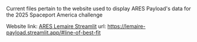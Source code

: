 Current files pertain to the website used to display ARES Payload's data for the 2025 Spaceport America challenge

Website link: [ARES Lemaire Streamlit]([url](https://lemaire-payload.streamlit.app/#line-of-best-fit)) 
url: https://lemaire-payload.streamlit.app/#line-of-best-fit
